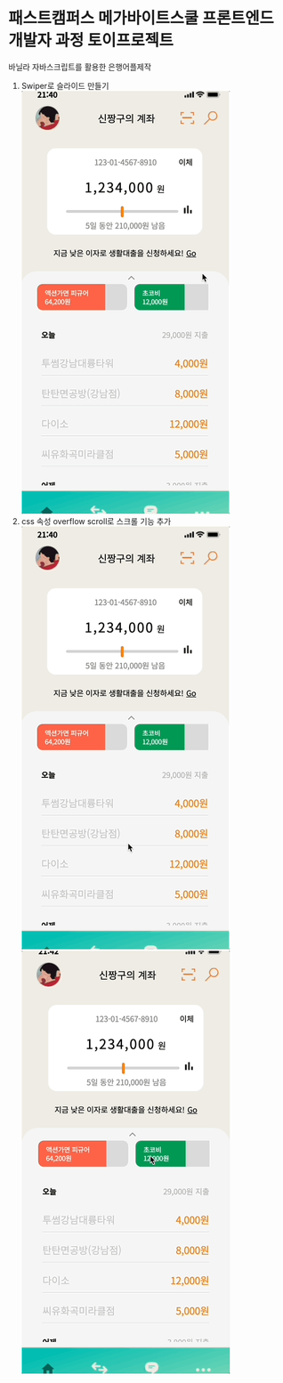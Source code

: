 # 패스트캠퍼스 메가바이트스쿨 프론트엔드 개발자 과정 토이프로젝트
  바닐라 자바스크립트를 활용한 은행어플제작
1. Swiper로 슬라이드 만들기
  ![](./img/04/toypro-01.gif)
1. css 속성 overflow scroll로 스크롤 기능 추가
  ![](./img/04/toypro-02.gif)
  ![](./img/04/toypro-04.gif)

